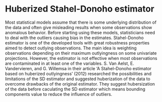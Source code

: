 # Huberized Stahel-Donoho estimator
Most statistical models assume that there is some underlying distribution of the data and often give misleading results when some observations show anomalous
behavior. Before starting using these models, statisticians need to deal with the outliers causing bias in the estimates. Stahel-Donoho estimator is one of the
developed tools with great robustness properties aimed to detect outlying observations. The main idea is weighting observations depending on their maximum outlyingness on some univariate projections. However, the estimator is not effective when most observations are contaminated in at least one of the variables. 
S. Van Aelst, E. Vandervieren, and G. Willemsa in their article ‘A Stahel–Donoho estimator based on huberized outlyingness’ (2012) researched the possibilities and limitations of the SD estimator and suggested huberization of the data to overcome drawbacks of the original estimator. They suggest hubersization of the data before caculating the SD estimator which means bounding components value to reduce the influence of outliers.


